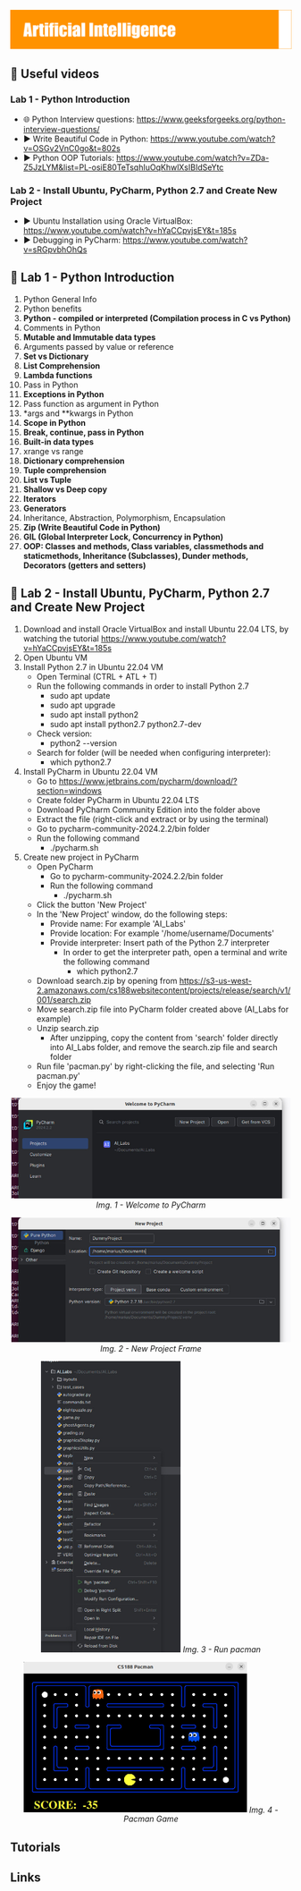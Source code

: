 <p align="left">
  <img 
    src="https://github.com/mariusstoica21/AI_Lab/blob/main/images/header.png"
  >
</p>

## 🔗 Useful videos

### Lab 1 - Python Introduction

- 🌐 Python Interview questions: https://www.geeksforgeeks.org/python-interview-questions/
- ▶️ Write Beautiful Code in Python: https://www.youtube.com/watch?v=OSGv2VnC0go&t=802s
- ▶️ Python OOP Tutorials: https://www.youtube.com/watch?v=ZDa-Z5JzLYM&list=PL-osiE80TeTsqhIuOqKhwlXsIBIdSeYtc

### Lab 2 - Install Ubuntu, PyCharm, Python 2.7 and Create New Project
- ▶️ Ubuntu Installation using Oracle VirtualBox: https://www.youtube.com/watch?v=hYaCCpvjsEY&t=185s
- ▶️ Debugging in PyCharm: https://www.youtube.com/watch?v=sRGpvbhOhQs

## 📂 Lab 1 - Python Introduction

1. Python General Info
2. Python benefits
3. **Python - compiled or interpreted (Compilation process in C vs Python)**
4. Comments in Python
5. **Mutable and Immutable data types**
6. Arguments passed by value or reference
7. **Set vs Dictionary**
8. **List Comprehension**
9. **Lambda functions**
10. Pass in Python
11. **Exceptions in Python**
12. Pass function as argument in Python
13. *args and **kwargs in Python
14. **Scope in Python**
15. **Break, continue, pass in Python**
16. **Built-in data types**
17. xrange vs range
18. **Dictionary comprehension**
19. **Tuple comprehension**
20. **List vs Tuple**
21. **Shallow vs Deep copy**
22. **Iterators**
23. **Generators**
24. Inheritance, Abstraction, Polymorphism, Encapsulation
25. **Zip (Write Beautiful Code in Python)**
26. **GIL (Global Interpreter Lock, Concurrency in Python)**
27. **OOP: Classes and methods, Class variables, classmethods and staticmethods, Inheritance (Subclasses), Dunder methods, Decorators (getters and setters)**
  
## 📂 Lab 2 - Install Ubuntu, PyCharm, Python 2.7 and Create New Project

1. Download and install Oracle VirtualBox and install Ubuntu 22.04 LTS, by watching the tutorial https://www.youtube.com/watch?v=hYaCCpvjsEY&t=185s
2. Open Ubuntu VM
3. Install Python 2.7 in Ubuntu 22.04 VM
   - Open Terminal (CTRL + ATL + T) 
   - Run the following commands in order to install Python 2.7
     - sudo apt update
     - sudo apt upgrade
     - sudo apt install python2
     - sudo apt install python2.7 python2.7-dev
   - Check version:
     - python2 --version
   - Search for folder (will be needed when configuring interpreter):
     - which python2.7
5. Install PyCharm in Ubuntu 22.04 VM
   - Go to https://www.jetbrains.com/pycharm/download/?section=windows
   - Create folder PyCharm in Ubuntu 22.04 LTS
   - Download PyCharm Community Edition into the folder above
   - Extract the file (right-click and extract or by using the terminal)
   - Go to pycharm-community-2024.2.2/bin folder
   - Run the following command
     - ./pycharm.sh
6. Create new project in PyCharm
   - Open PyCharm
      - Go to pycharm-community-2024.2.2/bin folder
      - Run the following command
        - ./pycharm.sh
   - Click the button 'New Project'
   - In the 'New Project' window, do the following steps:
      - Provide name: For example 'AI_Labs'
      - Provide location: For example '/home/username/Documents'
      - Provide interpreter: Insert path of the Python 2.7 interpreter
         - In order to get the interpreter path, open a terminal and write the following command
            - which python2.7
   - Download search.zip by opening from https://s3-us-west-2.amazonaws.com/cs188websitecontent/projects/release/search/v1/001/search.zip
   - Move search.zip file into PyCharm folder created above (AI_Labs for example)
   - Unzip search.zip
      - After unzipping, copy the content from 'search' folder directly into AI_Labs folder, and remove the search.zip file and search folder
   - Run file 'pacman.py' by right-clicking the file, and selecting 'Run pacman.py'
   - Enjoy the game!

<p align="center">
  <img 
    src="https://github.com/mariusstoica21/AI_Lab/blob/main/images/img1.jpeg"
    width = "500"
    height = "auto"
  >
  <em>Img. 1 - Welcome to PyCharm</em>
</p>  
<p align="center">
  <img 
    src="https://github.com/mariusstoica21/AI_Lab/blob/main/images/img2.jpeg"
    width = "500"
    height = "auto"
  >
  <em>Img. 2 - New Project Frame</em>
</p>
  
<p align="center">
  <img 
    src="https://github.com/mariusstoica21/AI_Lab/blob/main/images/img3.jpeg"
    width = "250"
    height = "auto"
  >
  <em>Img. 3 - Run pacman</em>
</p>

<p align="center">
  <img 
    src="https://github.com/mariusstoica21/AI_Lab/blob/main/images/img4.jpeg"
    width = "400"
    height = "auto"
  >
  <em>Img. 4 - Pacman Game</em>
</p>


## Tutorials



## Links
